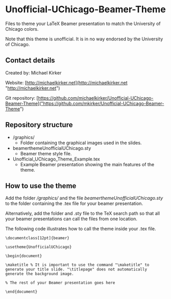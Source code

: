 # Unofficial-UChicago-Beamer-Theme
Files to theme your LaTeX Beamer presentation to match the University of Chicago colors.

Note that this theme is unofficial. It is in no way endorsed by the University of Chicago.

## Contact details ##

Created by: Michael Kirker

Website: [http://michaelkirker.net](http://michaelkirker.net "http://michaelkirker.net")

Git repository: [https://github.com/michaelkirker/Unofficial-UChicago-Beamer-Theme]("https://github.com/mkirker/Unofficial-UChicago-Beamer-Theme")


## Repository structure ##

* /graphics/
	* Folder containing the graphical images used in the slides.
* beamerthemeUnofficialUChicago.sty
	* Beamer theme style file.
* Unofficial\_UChicago\_Theme\_Example.tex
	* Example Beamer presentation showing the main features of the theme.




## How to use the theme ##

Add the folder */graphics/* and the file *beamerthemeUnofficialUChicago.sty* to the folder containing the .tex file for your beamer presentation.

Alternatively, add the folder and .sty file to the TeX search path so that all your beamer presentations can call the files from one location. 


The following code illustrates how to call the theme inside your .tex file.

    \documentclass[12pt]{beamer}
	
	\usetheme{UnofficialUChicago}

	\begin{document}

	\maketitle % It is important to use the command "\maketitle" to generate your title slide. "\titlepage" does not automatically generate the background image.

	% The rest of your Beamer presentation goes here

	\end{document}



